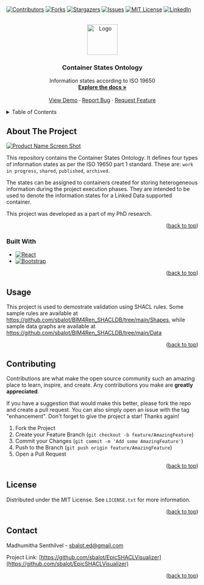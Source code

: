 <div id="top"></div>
<!--
*** Thanks for checking out the Best-README-Template. If you have a suggestion
*** that would make this better, please fork the repo and create a pull request
*** or simply open an issue with the tag "enhancement".
*** Don't forget to give the project a star!
*** Thanks again! Now go create something AMAZING! :D
-->



<!-- PROJECT SHIELDS -->
<!--
*** I'm using markdown "reference style" links for readability.
*** Reference links are enclosed in brackets [ ] instead of parentheses ( ).
*** See the bottom of this document for the declaration of the reference variables
*** for contributors-url, forks-url, etc. This is an optional, concise syntax you may use.
*** https://www.markdownguide.org/basic-syntax/#reference-style-links
-->
[![Contributors][contributors-shield]][contributors-url]
[![Forks][forks-shield]][forks-url]
[![Stargazers][stars-shield]][stars-url]
[![Issues][issues-shield]][issues-url]
[![MIT License][license-shield]][license-url]
[![LinkedIn][linkedin-shield]][linkedin-url]



<!-- PROJECT LOGO -->
<br />
<div align="center">
  <a href="https://github.com/sbalot/CS-Ontology">
    <img src="logo.png" alt="Logo" width="80" height="80">
  </a>

<h3 align="center">Container States Ontology</h3>

  <p align="center">
    Information states according to ISO 19650
    <br />
    <a href="https://github.com/sbalot/CS-Ontology"><strong>Explore the docs »</strong></a>
    <br />
    <br />
    <a href="https://github.com/sbalot/CS-Ontology">View Demo</a>
    ·
    <a href="https://github.com/sbalot/CS-Ontology/issues">Report Bug</a>
    ·
    <a href="https://github.com/sbalot/CS-Ontology/issues">Request Feature</a>
  </p>
</div>



<!-- TABLE OF CONTENTS -->
<details>
  <summary>Table of Contents</summary>
  <ol>
    <li>
      <a href="#about-the-project">About The Project</a>
      <ul>
        <li><a href="#built-with">Built With</a></li>
      </ul>
    </li>
    <li>
      <a href="#getting-started">Getting Started</a>
      <ul>
        <li><a href="#prerequisites">Prerequisites</a></li>
        <li><a href="#installation">Installation</a></li>
      </ul>
    </li>
    <li><a href="#usage">Usage</a></li>
    <li><a href="#roadmap">Roadmap</a></li>
    <li><a href="#contributing">Contributing</a></li>
    <li><a href="#license">License</a></li>
    <li><a href="#contact">Contact</a></li>
    <li><a href="#acknowledgments">Acknowledgments</a></li>
  </ol>
</details>



<!-- ABOUT THE PROJECT -->
## About The Project

[![Product Name Screen Shot][product-screenshot]](https://example.com)

This repository contains the Container States Ontology. It defines four types of information states as per the ISO 19650 part 1 standard. These are: ```work in progress```, ```shared```, ```published```, ```archived```. 

The states can be assigned to containers created for storing heterogeneous information during the project execution phases. They are intended to be used to denote the information states for a Linked Data supported container.

This project was developed as a part of my PhD research.

<p align="right">(<a href="#top">back to top</a>)</p>

### Built With

* [![React][React.js]][React-url]
* [![Bootstrap][Bootstrap.com]][Bootstrap-url]

<p align="right">(<a href="#top">back to top</a>)</p>


<!-- USAGE EXAMPLES -->
## Usage

This project is used to demostrate validation using SHACL rules. Some sample rules are available at https://github.com/sbalot/BIM4Ren_SHACLDB/tree/main/Shapes, while sample data graphs are available at https://github.com/sbalot/BIM4Ren_SHACLDB/tree/main/Data

<p align="right">(<a href="#top">back to top</a>)</p>


<!-- CONTRIBUTING -->
## Contributing

Contributions are what make the open source community such an amazing place to learn, inspire, and create. Any contributions you make are **greatly appreciated**.

If you have a suggestion that would make this better, please fork the repo and create a pull request. You can also simply open an issue with the tag "enhancement".
Don't forget to give the project a star! Thanks again!

1. Fork the Project
2. Create your Feature Branch (`git checkout -b feature/AmazingFeature`)
3. Commit your Changes (`git commit -m 'Add some AmazingFeature'`)
4. Push to the Branch (`git push origin feature/AmazingFeature`)
5. Open a Pull Request

<p align="right">(<a href="#top">back to top</a>)</p>



<!-- LICENSE -->
## License

Distributed under the MIT License. See `LICENSE.txt` for more information.

<p align="right">(<a href="#top">back to top</a>)</p>



<!-- CONTACT -->
## Contact

Madhumitha Senthilvel - sbalot.ed@gmail.com

Project Link: [https://github.com/sbalot/EpicSHACLVisualizer](https://github.com/sbalot/EpicSHACLVisualizer)

<p align="right">(<a href="#top">back to top</a>)</p>


<!-- MARKDOWN LINKS & IMAGES -->
<!-- https://www.markdownguide.org/basic-syntax/#reference-style-links -->
[contributors-shield]: https://img.shields.io/github/contributors/sbalot/EpicSHACLVisualizer?style=plastic
[contributors-url]: https://github.com/sbalot/EpicSHACLVisualizer/graphs/contributors
[forks-shield]: https://img.shields.io/github/forks/sbalot/EpicSHACLVisualizer?style=plastic
[forks-url]: https://github.com/sbalot/EpicSHACLVisualizer/network/members
[stars-shield]: https://img.shields.io/github/stars/sbalot/EpicSHACLVisualizer?style=plastic
[stars-url]: https://github.com/github_username/repo_name/stargazers
[issues-shield]: https://img.shields.io/github/issues/sbalot/EpicSHACLVisualizer?style=plastic
[issues-url]: https://github.com/github_username/repo_name/issues
[license-shield]: https://img.shields.io/github/license/sbalot/EpicSHACLVisualizer?style=plastic
[license-url]: https://github.com/othneildrew/Best-README-Template/blob/master/LICENSE.txt
[linkedin-shield]: https://img.shields.io/badge/-LinkedIn-black.svg?style=plastic&logo=linkedin&colorB=555
[linkedin-url]: https://www.linkedin.com/in/madhumithasenthilvel/
[product-screenshot]: screenshot.png
[Next.js]: https://img.shields.io/badge/next.js-000000?style=plastic&logo=nextdotjs&logoColor=white
[Next-url]: https://nextjs.org/
[React.js]: https://img.shields.io/badge/React-20232A?style=plastic&logo=react&logoColor=61DAFB
[React-url]: https://reactjs.org/
[Vue.js]: https://img.shields.io/badge/Vue.js-35495E?style=plastic&logo=vuedotjs&logoColor=4FC08D
[Vue-url]: https://vuejs.org/
[Angular.io]: https://img.shields.io/badge/Angular-DD0031?style=plastic&logo=angular&logoColor=white
[Svelte.dev]: https://img.shields.io/badge/Svelte-4A4A55?style=plastic&logo=svelte&logoColor=FF3E00
[Svelte-url]: https://svelte.dev/
[Laravel.com]: https://img.shields.io/badge/Laravel-FF2D20?style=plastic&logo=laravel&logoColor=white
[Laravel-url]: https://laravel.com
[Bootstrap.com]: https://img.shields.io/badge/Bootstrap-563D7C?style=plastic&logo=bootstrap&logoColor=white
[Bootstrap-url]: https://getbootstrap.com
[JQuery.com]: https://img.shields.io/badge/jQuery-0769AD?style=plastic&logo=jquery&logoColor=white
[JQuery-url]: https://jquery.com 
